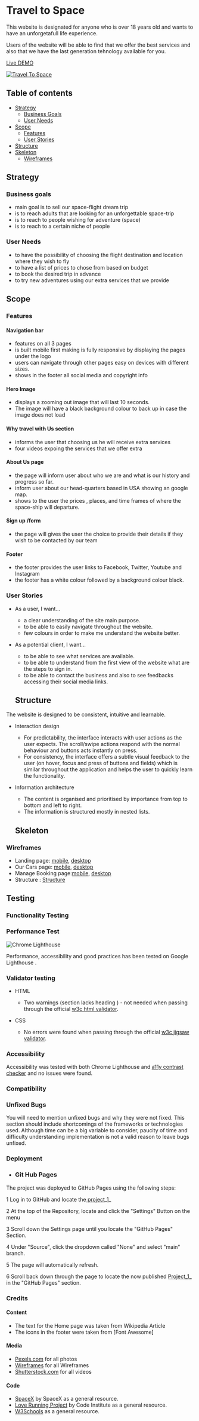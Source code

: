 # Travel to Space

This website is designated for anyone who is over 18 years old and wants to have an unforgetafull life experience.

Users of the website will be able to find that we offer the best services and also that we have the last generation tehnology available for you.

[Live DEMO](https://stefancucuta.github.io/project_1_/)

[![Travel To Space](https://StefanCucuta.github.io/project_1_/docs/preview.png)](https://stefancucuta.github.io/project_1_/)

## Table of contents
  - [Strategy](#strategy)
    - [Business Goals](#business-goals)
    - [User Needs](#user-needs)
  - [Scope](#scope)
    - [Features](#features)
    - [User Stories](#user-stories)
  - [Structure](#structure)
  - [Skeleton](#skeleton)
    - [Wireframes](#wireframes)

## Strategy
### Business goals
- main goal is to sell our space-flight dream trip
- is to reach adults that are looking for an unforgettable space-trip
- is to reach to people wishing for adventure (space)
- is to reach to a certain niche of people 

### User Needs
- to have the possibility of choosing the flight destination and location where they wish to fly
 - to have a list of prices to chose from based on budget
- to book the desired trip in advance
- to try new adventures using our extra services that we provide

## Scope
### Features
#### Navigation bar
- features on all 3 pages
- is built mobile first making is fully responsive by displaying the pages under the logo
- users can navigate through other pages easy on devices with different sizes.
-  shows in the footer all social media and copyright info
#### Hero Image
- displays a zooming out image that will last 10 seconds.
- The image will have a black background colour to back up in case the image does not load
#### Why travel with Us section
- informs the user that choosing us he will receive extra services 
- four videos expoing the services that we offer extra
#### About Us page
- the page will inform user about who we are and what is our history and progress so far.
- inform user about our head-quarters based in USA showing an google map.
- shows to the user the prices , places, and time frames of where the space-ship will departure.
#### Sign up /form
- the page will gives the user the choice to provide their details if they wish to be contacted by our team
#### Footer
- the footer provides the user links to Facebook, Twitter, Youtube and Instagram
- the footer has a white colour followed by a background colour black.

### User Stories
- As a user, I want...
  - a clear understanding of the site main purpose.
  - to be able to easily navigate throughout the website.
  - few colours in order to make me understand the website better.
- As a potential client, I want...
  - to be able to see what services are available.
  - to be able to understand from the first view of the website what are the steps to sign in.
  - to be able to contact the business and also to see feedbacks accessing their social media links.

  ## Structure
The website is designed to be consistent, intuitive and learnable.
- Interaction design
  - For predictability, the interface interacts with user actions as the user expects. The scroll/swipe actions respond with the normal behaviour and buttons acts instantly on press.
  - For consistency, the interface offers a subtle visual feedback to the user (on hover, focus and press of buttons and fields) which is similar throughout the application and helps the user to quickly learn the functionality.
- Information architecture
  - The content is organised and prioritised by importance from top to bottom and left to right.
  - The information is structured mostly in nested lists.

  ## Skeleton
### Wireframes
- Landing page: [mobile](https://StefanCucuta.github.io/project_1_/docs/wireframes/1mobile-home.png), [desktop](https://StefanCucuta.github.io/project_1_/docs/wireframes/1desktop-home.png)
- Our Cars page: [mobile](https://StefanCucuta.github.io/project_1_/docs/wireframes/2mobile-aboutus.png), [desktop](https://StefanCucuta.github.io/project_1_/docs/wireframes/2desktop-aboutus.png)
- Manage Booking page:[mobile](https://StefanCucuta.github.io/project_1_/docs/wireframes/3mobile-signup.png), [desktop](https://StefanCucuta.github.io/project_1_/docs/wireframes/3desktop-signup.png)
- Structure : [Structure](https://StefanCucuta.github.io/project_1_/docs/wireframes/Structure.png)
  
## Testing 

### Functionality Testing


### Performance Test
  ![Chrome Lighthouse](https://StefanCucuta.github.io/project_1_/docs/lighthouse.png)
  
  Performance, accessibility and good practices has been tested on Google Lighthouse .

### Validator testing

- HTML
  
  - Two warnings (section lacks heading ) - not needed when passing through the official [w3c html validator](https://validator.w3.org/).

- CSS
  - No errors were found when passing through the official [w3c jigsaw validator](https://jigsaw.w3.org/css-validator/).

### Accessibility
Accessibility was tested with both Chrome Lighthouse and [a11y contrast checker](https://color.a11y.com/) and no issues were found.

### Compatibility

### Unfixed Bugs

You will need to mention unfixed bugs and why they were not fixed. This section should include shortcomings of the frameworks or technologies used. Although time can be a big variable to consider, paucity of time and difficulty understanding implementation is not a valid reason to leave bugs unfixed.

### Deployment

- ### Git Hub Pages
  
The project was deployed to GitHub Pages using the following steps:

1 Log in to GitHub and locate the[ project_1_](https://stefancucuta.github.io/project_1_/)

2 At the top of the Repository, locate and click the "Settings" Button on the menu

3 Scroll down the Settings page until you locate the "GitHub Pages" Section.

4 Under "Source", click the dropdown called "None" and select "main" branch.

5 The page will automatically refresh.

6 Scroll back down through the page to locate the now published [Project_1_](https://stefancucuta.github.io/project_1_/) in the "GitHub Pages" section.

### Credits

   #### Content
   - The text for the Home page was taken from Wikipedia Article 
   - The icons in the footer were taken from [Font Awesome]
  #### Media 
  - [Pexels.com](https://www.pexels.com/) for all photos
  - [Wireframes](https://balsamiq.cloud/) for all Wireframes
  - [Shutterstock.com](https://www.shutterstock.com/) for all videos
  
  #### Code
  - [SpaceX](https://https://www.spacex.com/)  by SpaceX as a general resource.
  - [Love Running Project](https://github.com/Code-Institute-Solutions/love-running-2.0-sourcecode)  by Code Institute as a general resource.
  - [W3Schools](https://www.w3schools.com/) as a general resource.
  

